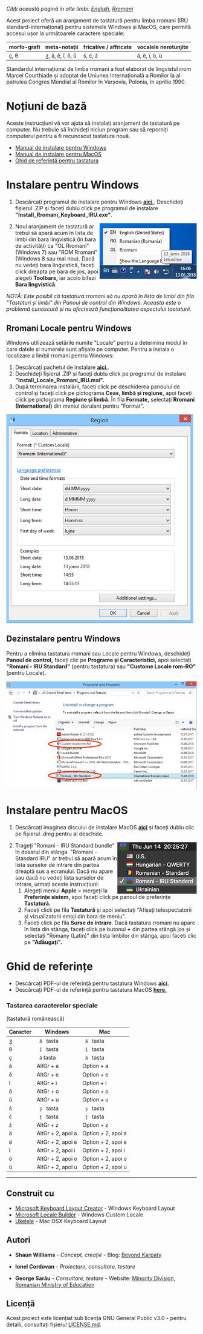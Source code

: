 <!---
<p>
  <img src="images/logo.png" width="100" height="100" align="right" />
</p>
--->
*Citiți această pagină în alte limbi: [English](README.md), [Rromani](README.rom.md)*

Acest proiect oferă un aranjament de tastatură pentru limba rromani (IRU standard-internațional) pentru sistemele Windows și MacOS, care permită accesul ușor la următoarele caractere speciale:

| morfo-grafi | meta-notații | fricative / affricate  | vocalele nerotunjite |
|----|----|----|----|
| ç, θ | ʒ, ǎ, ě, ǐ, ǒ, ǔ | ś, ć, ź | ä, ë, ï, ö, ü |

Standardul internațional de limba rromani a fost elaborat de lingvistul rrom Marcel Courthiade și adoptat de Uniunea Internațională a Romilor la al patrulea Congres Mondial al Romilor în Varșovia, Polonia, în aprilie 1990.

# Noțiuni de bază

Aceste instrucțiuni vă vor ajuta să instalați aranjament de tastatură pe computer. Nu trebuie să închideți niciun program sau să reporniți computerul pentru a fi recunoscut tastatura nouă.

- [Manual de instalare pentru Windows](#instalare-pentru-windows)
- [Manual de instalare pentru MacOS](#instalare-pentru-macos)
- [Ghid de referință pentru tastatura](#ghid-de-referințe)

# Instalare pentru Windows

1. Descărcați programul de instalare pentru Windows [**aici**.](Romani_IRU_Windows.zip). Deschideți fișierul .ZIP și faceți dublu click pe programul de instalare **"Install_Rromani_Keyboard_IRU.exe"**.

<p>
  <img src="images/language_bar.png" align="right" />
</p>

2. Noul aranjament de tastatură ar trebui să apară acum în lista de limbi din bara lingvistică (în bara de activități) ca "OL Rromani" (Windows 7) sau "ROM Rromani" (Windows 8 sau mai nou). Dacă nu vedeți bara lingvistică, faceți click dreapta pe bara de jos, apoi alegeți **Toolbars,** iar acolo bifezi **Bara lingvistică**.

*NOTĂ: Este posibil că tastatura rromani să nu apară în lista de limbi din fila "Tastaturi și limbi" din Panoul de control din Windows. Aceasta este o problemă cunoscută și nu afectează funcționalitatea aspectului tastaturii.*


## Rromani Locale pentru Windows
Windows utilizează setările numite "Locale" pentru a determina modul în care datele și numerele sunt afișate pe computer. Pentru a instala o localizare a limbii rromani pentru Windows:

1. Descărcați pachetul de instalare [**aici**.](Romani_IRU_Windows.zip).
2. Deschideți fișierul .ZIP și faceți dublu click pe programul de instalare **"Install_Locale_Rromani_IRU.msi".**
3. După terminarea instalării, faceți click pe deschiderea panoului de control și faceți click pe pictograma **Ceas, limbă și regiune,** apoi faceți click pe pictograma **Regiune și limbă.** În fila **Formate,** selectați **Rromani (International)** din meniul derulant pentru "Format".

<p>
  <img src="images/locale.png" align="center" />
</p>

## Dezinstalare pentru Windows
Pentru a elimina tastatura rromani sau Locale pentru Windows, deschideți **Panoul de control,** faceți clic pe **Programe și Caracteristici,** apoi selectați **"Romani - IRU Standard"** (pentru tastatura) sau **"Custome Locale rom-RO"** (pentru Locale).

<p>
  <img src="images/uninstall.jpg" align="center" />
</p>





# Instalare pentru MacOS
1. Descărcați imaginea discului de instalare MacOS [**aici**](Romani_IRU_Mac.dmg) și faceți dublu clic pe fișierul .dmg pentru al deschide.

<p>
  <img src="images/macos_input.png" align="right" />
</p>

2. Trageți "Romani - IRU Standard.bundle" în dosarul din stânga. "Rromani - Standard IRU" ar trebui să apară acum în lista surselor de intrare din partea dreaptă sus a ecranului. Dacă nu apare sau dacă nu vedeți lista surselor de intrare, urmați aceste instrucțiuni:
   1. Alegeți meniul **Apple** > mergeți la **Preferințe sistem,** apoi faceți click pe panoul de preferințe **Tastatură.**
   2. Faceți click pe fila **Tastatură** și apoi selectați "Afișați telespectatorii și vizualizatorii emoji din bara de meniu".
   3. Faceți click pe fila **Surse de intrare**. Dacă tastatura rromani nu apare în lista din stânga, faceți click pe butonul **+** din partea stângă jos și selectați "Romany (Latin)" din lista limbilor din stânga, apoi faceți clic pe **"Adăugați".**


# Ghid de referințe

- Descărcați PDF-ul de referință pentru tastatura Windows [**aici**.](romani-keyboard-win.pdf) 
- Descărcați PDF-ul de referință pentru tastatura MacOS [**here**.](romani-keyboard-mac.pdf) 

### Tastarea caracterelor speciale
(tastatură românească)

| Caracter | Windows | Mac  |
|----|----|----|
| ʒ | ``  ă  `` tasta | ``  ă  `` tasta |
| θ | ``  î  `` tasta | ``  î  `` tasta |
| ç | ``  â `` tasta | ``  â  `` tasta |
| ǎ | AltGr + a | Option + a |
| ě | AltGr + e | Option + e |
| ǐ | AltGr + i | Option + i |
| ǒ | AltGr + o | Option + o |
| ǔ | AltGr + u | Option + u |
| ś | ``  ș  `` tasta | ``  ș  `` tasta |
| ć | ``  ț  `` tasta | ``  ț  `` tasta | 
| ź | AltGr + z | Option + z |
| ä | AltGr + 2, apoi a | Option + 2, apoi a |
| ë | AltGr + 2, apoi e | Option + 2, apoi e |
| ï | AltGr + 2, apoi i | Option + 2, apoi i |
| ö | AltGr + 2, apoi o | Option + 2, apoi o |
| ü | AltGr + 2, apoi u | Option + 2, apoi u |



**************
## Construit cu

* [Microsoft Keyboard Layout Creator](https://www.microsoft.com/en-us/download/details.aspx?id=22339) - Windows Keyboard Layout
* [Microsoft Locale Builder](https://www.microsoft.com/en-us/download/details.aspx?id=41158) - Windows Custom Locale
* [Ukelele](http://scripts.sil.org/cms/scripts/page.php?site_id=nrsi&id=ukelele) - Mac OSX Keyboard Layout

## Autori

* **Shaun Williams** - *Concept, creație* - Blog: [Beyond Karpaty](https://www.mutiny.net)

* **Ionel Cordovan** - *Proiectare, consultare, testare*

* **George Sarău** - *Consultare, testare* - Website: [Minority Division, Romanian Ministry of Education](https://www.edu.ro/echipa%20minoritati)

## Licență
Acest proiect este licențiat sub licența GNU General Public v3.0 - pentru detalii, consultați fișierul [LICENSE.md](LICENSE.md).
